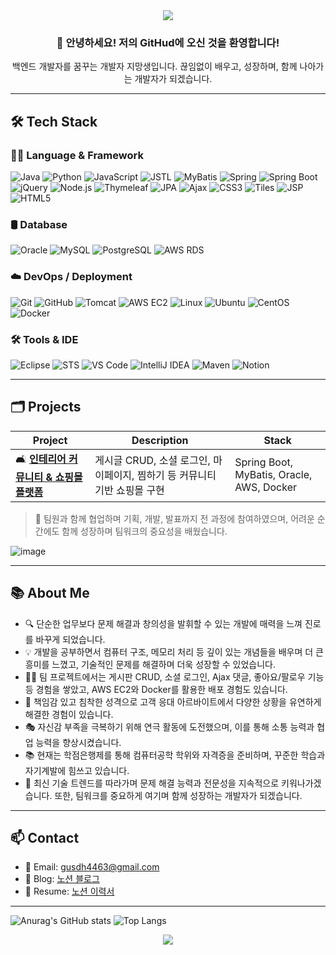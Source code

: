 <!-- README.md -->

<div align="center">
  
<img src="https://capsule-render.vercel.app/api?type=waving&color=gradient&height=200&section=header&text=Hello,%20I'm%20a%20Backend%20Developer!&fontSize=35&fontAlign=50&fontColor=ffffff" />

  <h3>👋 안녕하세요! 저의 GitHud에 오신 것을 환영합니다!</h3>
  <p>백엔드 개발자를 꿈꾸는 개발자 지망생입니다. 끊임없이 배우고, 성장하며, 함께 나아가는 개발자가 되겠습니다.</p>

</div>

---

## 🛠 Tech Stack

### 🧑‍💻 **Language & Framework**  
![Java](https://img.shields.io/badge/Java-007396?style=flat&logo=java&logoColor=white) ![Python](https://img.shields.io/badge/Python-3776AB?style=flat&logo=python&logoColor=white) ![JavaScript](https://img.shields.io/badge/JavaScript-F7DF1E?style=flat&logo=javascript&logoColor=black) ![JSTL](https://img.shields.io/badge/JSTL-252C2F?style=flat&logo=java&logoColor=white) ![MyBatis](https://img.shields.io/badge/MyBatis-35495E?style=flat&logoColor=white) ![Spring](https://img.shields.io/badge/Spring-6DB33F?style=flat&logo=spring&logoColor=white) ![Spring Boot](https://img.shields.io/badge/Spring_Boot-6DB33F?style=flat&logo=spring-boot&logoColor=white) ![jQuery](https://img.shields.io/badge/jQuery-0769AD?style=flat&logo=jquery&logoColor=white) ![Node.js](https://img.shields.io/badge/Node.js-339933?style=flat&logo=node.js&logoColor=white) ![Thymeleaf](https://img.shields.io/badge/Thymeleaf-005F0F?style=flat&logo=thymeleaf&logoColor=white) ![JPA](https://img.shields.io/badge/JPA-59666C?style=flat&logo=hibernate&logoColor=white) ![Ajax](https://img.shields.io/badge/Ajax-2C2255?style=flat&logoColor=white) ![CSS3](https://img.shields.io/badge/CSS3-1572B6?style=flat&logo=css3&logoColor=white) ![Tiles](https://img.shields.io/badge/Tiles-0052CC?style=flat&logoColor=white) ![JSP](https://img.shields.io/badge/JSP-007396?style=flat&logo=java&logoColor=white) ![HTML5](https://img.shields.io/badge/HTML5-E34F26?style=flat&logo=html5&logoColor=white)

### 🛢 **Database**  
![Oracle](https://img.shields.io/badge/Oracle-F80000?style=flat&logo=oracle&logoColor=white) ![MySQL](https://img.shields.io/badge/MySQL-4479A1?style=flat&logo=mysql&logoColor=white) ![PostgreSQL](https://img.shields.io/badge/PostgreSQL-4169E1?style=flat&logo=postgresql&logoColor=white) ![AWS RDS](https://img.shields.io/badge/AWS_RDS-FF9900?style=flat&logo=amazonaws&logoColor=white)

### ☁️ **DevOps / Deployment**  
![Git](https://img.shields.io/badge/Git-F05032?style=flat&logo=git&logoColor=white) ![GitHub](https://img.shields.io/badge/GitHub-181717?style=flat&logo=github&logoColor=white) ![Tomcat](https://img.shields.io/badge/Tomcat-F8DC75?style=flat&logo=apachetomcat&logoColor=black) ![AWS EC2](https://img.shields.io/badge/AWS_EC2-FF9900?style=flat&logo=amazonaws&logoColor=white) ![Linux](https://img.shields.io/badge/Linux-FCC624?style=flat&logo=linux&logoColor=black) ![Ubuntu](https://img.shields.io/badge/Ubuntu-E95420?style=flat&logo=ubuntu&logoColor=white) ![CentOS](https://img.shields.io/badge/CentOS-262577?style=flat&logo=centos&logoColor=white) ![Docker](https://img.shields.io/badge/Docker-2496ED?style=flat&logo=docker&logoColor=white)

### 🛠 **Tools & IDE**  
![Eclipse](https://img.shields.io/badge/Eclipse-2C2255?style=flat&logo=eclipseide&logoColor=white) ![STS](https://img.shields.io/badge/Spring_Tool_Suite-6DB33F?style=flat&logo=spring&logoColor=white) ![VS Code](https://img.shields.io/badge/VS_Code-007ACC?style=flat&logo=visualstudiocode&logoColor=white) ![IntelliJ IDEA](https://img.shields.io/badge/IntelliJ_IDEA-000000?style=flat&logo=intellijidea&logoColor=white) ![Maven](https://img.shields.io/badge/Maven-C71A36?style=flat&logo=apachemaven&logoColor=white) ![Notion](https://img.shields.io/badge/Notion-000000?style=flat&logo=notion&logoColor=white)

---

## 🗂 Projects
| Project | Description | Stack |
|--------|-------------|-------|
| 🛋️ [**인테리어 커뮤니티 & 쇼핑몰 플랫폼**](https://github.com/gusdh1123/naeilhome) | 게시글 CRUD, 소셜 로그인, 마이페이지, 찜하기 등 커뮤니티 기반 쇼핑몰 구현 | Spring Boot, MyBatis, Oracle, AWS, Docker |

> 📌 팀원과 함께 협업하며 기획, 개발, 발표까지 전 과정에 참여하였으며, 어려운 순간에도 함께 성장하며 팀워크의 중요성을 배웠습니다.

![image](https://github.com/user-attachments/assets/353cf5ee-4d83-4a48-afe7-93a20f5df6c3)

---

## 📚 About Me
- 🔍 단순한 업무보다 문제 해결과 창의성을 발휘할 수 있는 개발에 매력을 느껴 진로를 바꾸게 되었습니다.
- 💡 개발을 공부하면서 컴퓨터 구조, 메모리 처리 등 깊이 있는 개념들을 배우며 더 큰 흥미를 느꼈고, 기술적인 문제를 해결하며 더욱 성장할 수 있었습니다.
- 👨‍💻 팀 프로젝트에서는 게시판 CRUD, 소셜 로그인, Ajax 댓글, 좋아요/팔로우 기능 등 경험을 쌓았고, AWS EC2와 Docker를 활용한 배포 경험도 있습니다.
- 🧠 책임감 있고 침착한 성격으로 고객 응대 아르바이트에서 다양한 상황을 유연하게 해결한 경험이 있습니다.
- 🎭 자신감 부족을 극복하기 위해 연극 활동에 도전했으며, 이를 통해 소통 능력과 협업 능력을 향상시켰습니다.
- 📚 현재는 학점은행제를 통해 컴퓨터공학 학위와 자격증을 준비하며, 꾸준한 학습과 자기계발에 힘쓰고 있습니다.
- 🌱 최신 기술 트렌드를 따라가며 문제 해결 능력과 전문성을 지속적으로 키워나가겠습니다. 또한, 팀워크를 중요하게 여기며 함께 성장하는 개발자가 되겠습니다.

---

## 📫 Contact
- 📧 Email: gusdh4463@gmail.com
- 📌 Blog: [노션 블로그](https://www.notion.so/Study-1dcabca3cb1480ba970ad00740b46cd3?pvs=4)
- 💼 Resume: [노션 이력서](https://www.notion.so/1ddabca3cb148046a26ac68b6db92f18?pvs=4)

---

![Anurag's GitHub stats](https://github-readme-stats.vercel.app/api?username=gusdh1123&show_icons=true&theme=transparent) ![Top Langs](https://github-readme-stats.vercel.app/api/top-langs/?username=gusdh1123&layout=compact)

<div align="center">
  <img src="https://capsule-render.vercel.app/api?type=waving&color=gradient&height=150&section=footer"/>
</div>
